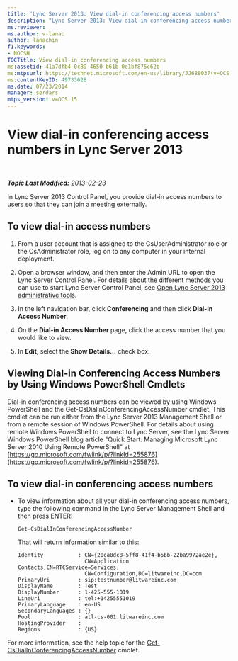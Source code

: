 ```yaml
---
title: 'Lync Server 2013: View dial-in conferencing access numbers'
description: "Lync Server 2013: View dial-in conferencing access numbers."
ms.reviewer: 
ms.author: v-lanac
author: lanachin
f1.keywords:
- NOCSH
TOCTitle: View dial-in conferencing access numbers
ms:assetid: 41a7dfb4-0c89-4650-b61b-0e1bf875c62b
ms:mtpsurl: https://technet.microsoft.com/en-us/library/JJ688037(v=OCS.15)
ms:contentKeyID: 49733628
ms.date: 07/23/2014
manager: serdars
mtps_version: v=OCS.15
---
```


# View dial-in conferencing access numbers in Lync Server 2013

<div data-xmlns="http://www.w3.org/1999/xhtml">

<div class="topic" data-xmlns="http://www.w3.org/1999/xhtml" data-msxsl="urn:schemas-microsoft-com:xslt" data-cs="https://msdn.microsoft.com/">

<div data-asp="https://msdn2.microsoft.com/asp">



</div>

<div id="mainSection">

<div id="mainBody">

<span> </span>

_**Topic Last Modified:** 2013-02-23_

In Lync Server 2013 Control Panel, you provide dial-in access numbers to users so that they can join a meeting externally.

<div>

## To view dial-in access numbers

1.  From a user account that is assigned to the CsUserAdministrator role or the CsAdministrator role, log on to any computer in your internal deployment.

2.  Open a browser window, and then enter the Admin URL to open the Lync Server Control Panel. For details about the different methods you can use to start Lync Server Control Panel, see [Open Lync Server 2013 administrative tools](lync-server-2013-open-lync-server-administrative-tools.md).

3.  In the left navigation bar, click **Conferencing** and then click **Dial-in Access Number**.

4.  On the **Dial-in Access Number** page, click the access number that you would like to view.

5.  In **Edit**, select the **Show Details…** check box.

</div>

<div>

## Viewing Dial-in Conferencing Access Numbers by Using Windows PowerShell Cmdlets

Dial-in conferencing access numbers can be viewed by using Windows PowerShell and the Get-CsDialInConferencingAccessNumber cmdlet. This cmdlet can be run either from the Lync Server 2013 Management Shell or from a remote session of Windows PowerShell. For details about using remote Windows PowerShell to connect to Lync Server, see the Lync Server Windows PowerShell blog article "Quick Start: Managing Microsoft Lync Server 2010 Using Remote PowerShell" at [https://go.microsoft.com/fwlink/p/?linkId=255876](https://go.microsoft.com/fwlink/p/?linkid=255876).

<div>

## To view dial-in conferencing access numbers

  - To view information about all your dial-in conferencing access numbers, type the following command in the Lync Server Management Shell and then press ENTER:
    
        Get-CsDialInConferencingAccessNumber
    
    That will return information similar to this:
    
        Identity           : CN={20ca8dc8-5ff8-41f4-b5bb-22ba9972ae2e},
                             CN=Application Contacts,CN=RTCService=Services,
                             CN=Configuration,DC=litwareinc,DC=com
        PrimaryUri         : sip:testnumber@litwareinc.com
        DisplayName        : Test
        DisplayNumber      : 1-425-555-1019
        LineUri            : tel:+14255551019
        PrimaryLanguage    : en-US
        SecondaryLanguages : {}
        Pool               : atl-cs-001.litwareinc.com
        HostingProvider    :
        Regions            : {US}

</div>

For more information, see the help topic for the [Get-CsDialInConferencingAccessNumber](https://docs.microsoft.com/powershell/module/skype/Get-CsDialInConferencingAccessNumber) cmdlet.

</div>

</div>

<span> </span>

</div>

</div>

</div>

